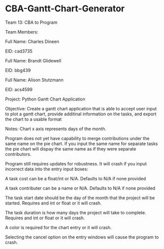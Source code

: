 # CBA-Gantt-Chart-Generator
  
Team 13: CBA to Program

Team Members:

Full Name: Charles Dineen

EID: cad3735

Full Name: Brandt Glidewell

EID: bbg439

Full Name: Alison Stutzmann

EID: acs4599

Project: Python Gantt Chart Application

Objective: Create a gantt chart application that is able to accept user input to plot a gantt chart, provide additinal information on
the tasks, and export the chart to a usable format

Notes:
Chart x axis represents days of the month.

Program does not yet have capability to merge contributions under the same name on the pie chart. If you input the same name for 
separate tasks the pie chart will dispay the same name as if they were separate contributors.

Program still requires updates for robustness. It will crash if you input incorrect data into the entry input boxes:

A task cost can be a float/int or N/A. Defaults to N/A if none provided

A task contributer can be a name or N/A. Defaults to N/A if none provided

The task start date should be the day of the month that the project will be started. Requires and int or float or it will crash.

The task duration is how many days the project will take to complete. Requires and int or float or it will crash.

A color is required for the chart entry or it will crash.

Selecting the cancel option on the entry windows will cause the program to crash.
